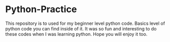 # Python-Practice
This repository is to used for my beginner level python code. Basics level of python code you can find inside of it. It was so fun and interesting to do these codes when I was learning python. Hope you will enjoy it too.
